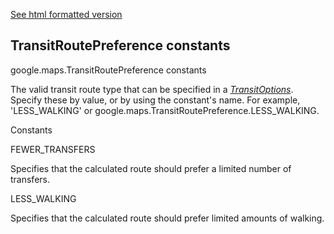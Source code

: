 [See html formatted version](https://huasofoundries.github.io/google-maps-documentation/TransitRoutePreference.html)


TransitRoutePreference constants
--------------------------------

google.maps.TransitRoutePreference constants

The valid transit route type that can be specified in a _[TransitOptions](https://github.com/amenadiel/google-maps-documentation/blob/master/docs/TransitOptions.md)_. Specify these by value, or by using the constant's name. For example, 'LESS\_WALKING' or google.maps.TransitRoutePreference.LESS\_WALKING.

Constants

FEWER\_TRANSFERS

Specifies that the calculated route should prefer a limited number of transfers.

LESS\_WALKING

Specifies that the calculated route should prefer limited amounts of walking.